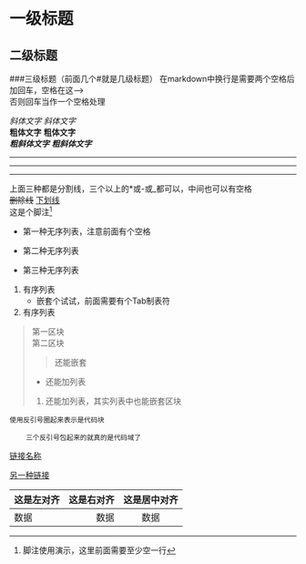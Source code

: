 一级标题
==
二级标题
--
###三级标题（前面几个#就是几级标题）
在markdown中换行是需要两个空格后加回车，空格在这-->  
否则回车当作一个空格处理

*斜体文字*
_斜体文字_  
**粗体文字**
__粗体文字__  
***粗斜体文字***
___粗斜体文字___  

* **
-- -
__ _
上面三种都是分割线，三个以上的*或-或_都可以，中间也可以有空格  
~~删除线~~
<u>下划线</u>  
这是个脚注[^hehe]  

[^hehe]:脚注使用演示，这里前面需要至少空一行

* 第一种无序列表，注意前面有个空格
- 第二种无序列表
+ 第三种无序列表  
1. 有序列表
    * 嵌套个试试，前面需要有个Tab制表符
2. 有序列表  
> 第一区块  
> 第二区块
>> 还能嵌套
> * 还能加列表
> 1. 还能加列表，其实列表中也能嵌套区块  

`使用反引号圈起来表示是代码块`

```
    三个反引号包起来的就真的是代码域了
```    
[链接名称](链接地址)  

[另一种链接][1]  

[1]:链接地址，前面得空一行  

| 这是左对齐 | 这是右对齐 | 这是居中对齐 |  
| :--- | ---: | :---: |
| 数据 | 数据 | 数据 |
